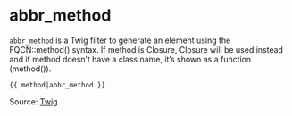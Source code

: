 # abbr_method

`abbr_method` is a Twig filter to generate an <abbr> element using the FQCN::method() syntax. If method is Closure,
Closure will be used instead and if method doesn’t have a class name, it’s shown as a function (method()).

`{{ method|abbr_method }}
`

Source: [Twig](https://twig.symfony.com/abbr_method)